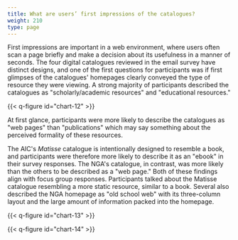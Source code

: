 ```yaml
---
title: What are users’ first impressions of the catalogues?
weight: 210
type: page
---
```


First impressions are important in a web environment, where users often scan a page briefly and make a decision about its usefulness in a manner of seconds. The four digital catalogues reviewed in the email survey have distinct designs, and one of the first questions for participants was if first glimpses of the catalogues' homepages clearly conveyed the type of resource they were viewing. A strong majority of participants described the catalogues as "scholarly/academic resources" and "educational resources."

{{< q-figure id="chart-12" >}}

At first glance, participants were more likely to describe the catalogues as "web pages" than "publications" which may say something about the perceived formality of these resources.

The AIC's *Matisse* catalogue is intentionally designed to resemble a book, and participants were therefore more likely to describe it as an "ebook" in their survey responses. The NGA's catalogue, in contrast, was more likely than the others to be described as a "web page." Both of these findings align with focus group responses. Participants talked about the Matisse catalogue resembling a more static resource, similar to a book. Several also described the NGA homepage as "old school web" with its three-column layout and the large amount of information packed into the homepage.

{{< q-figure id="chart-13" >}}

{{< q-figure id="chart-14" >}}

